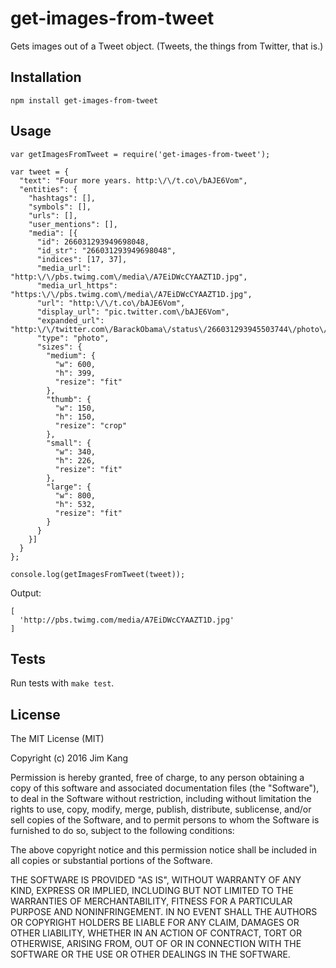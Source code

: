 get-images-from-tweet
==================

Gets images out of a Tweet object. (Tweets, the things from Twitter, that is.)

Installation
------------

    npm install get-images-from-tweet

Usage
-----

    var getImagesFromTweet = require('get-images-from-tweet');

    var tweet = {
      "text": "Four more years. http:\/\/t.co\/bAJE6Vom",
      "entities": {
        "hashtags": [],
        "symbols": [],
        "urls": [],
        "user_mentions": [],
        "media": [{
          "id": 266031293949698048,
          "id_str": "266031293949698048",
          "indices": [17, 37],
          "media_url": "http:\/\/pbs.twimg.com\/media\/A7EiDWcCYAAZT1D.jpg",
          "media_url_https": "https:\/\/pbs.twimg.com\/media\/A7EiDWcCYAAZT1D.jpg",
          "url": "http:\/\/t.co\/bAJE6Vom",
          "display_url": "pic.twitter.com\/bAJE6Vom",
          "expanded_url": "http:\/\/twitter.com\/BarackObama\/status\/266031293945503744\/photo\/1",
          "type": "photo",
          "sizes": {
            "medium": {
              "w": 600,
              "h": 399,
              "resize": "fit"
            },
            "thumb": {
              "w": 150,
              "h": 150,
              "resize": "crop"
            },
            "small": {
              "w": 340,
              "h": 226,
              "resize": "fit"
            },
            "large": {
              "w": 800,
              "h": 532,
              "resize": "fit"
            }
          }
        }]
      }
    };

    console.log(getImagesFromTweet(tweet));

Output:

    [
      'http://pbs.twimg.com/media/A7EiDWcCYAAZT1D.jpg'
    ]

Tests
-----

Run tests with `make test`.

License
-------

The MIT License (MIT)

Copyright (c) 2016 Jim Kang

Permission is hereby granted, free of charge, to any person obtaining a copy
of this software and associated documentation files (the "Software"), to deal
in the Software without restriction, including without limitation the rights
to use, copy, modify, merge, publish, distribute, sublicense, and/or sell
copies of the Software, and to permit persons to whom the Software is
furnished to do so, subject to the following conditions:

The above copyright notice and this permission notice shall be included in
all copies or substantial portions of the Software.

THE SOFTWARE IS PROVIDED "AS IS", WITHOUT WARRANTY OF ANY KIND, EXPRESS OR
IMPLIED, INCLUDING BUT NOT LIMITED TO THE WARRANTIES OF MERCHANTABILITY,
FITNESS FOR A PARTICULAR PURPOSE AND NONINFRINGEMENT. IN NO EVENT SHALL THE
AUTHORS OR COPYRIGHT HOLDERS BE LIABLE FOR ANY CLAIM, DAMAGES OR OTHER
LIABILITY, WHETHER IN AN ACTION OF CONTRACT, TORT OR OTHERWISE, ARISING FROM,
OUT OF OR IN CONNECTION WITH THE SOFTWARE OR THE USE OR OTHER DEALINGS IN
THE SOFTWARE.
